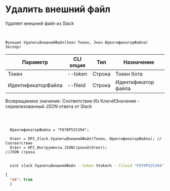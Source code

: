 ﻿---
sidebar_position: 5
---

# Удалить внешний файл
 Удаляет внешний файл из Slack


<br/>


`Функция УдалитьВнешнийФайл(Знач Токен, Знач ИдентификаторФайла) Экспорт`

  | Параметр | CLI опция | Тип | Назначение |
  |-|-|-|-|
  | Токен | --token | Строка | Токен бота |
  | ИдентификаторФайла | --fileid | Строка | Идентификатор файла |

  
  Возвращаемое значение:   Соответствие Из КлючИЗначение - сериализованный JSON ответа от Slack

<br/>




```bsl title="Пример кода"
  
  ИдентификаторФайла = "F070P52CU94";
  
  Ответ = OPI_Slack.УдалитьВнешнийФайл(Токен, ИдентификаторФайла); //Соответствие
  Ответ = OPI_Инструменты.JSONСтрокой(Ответ);                      //JSON строка
```
	


```sh title="Пример команды CLI"
    
  oint slack УдалитьВнешнийФайл --token %token% --fileid "F070P52CU94"

```

```json title="Результат"
{
  "ok": true
  }
```
